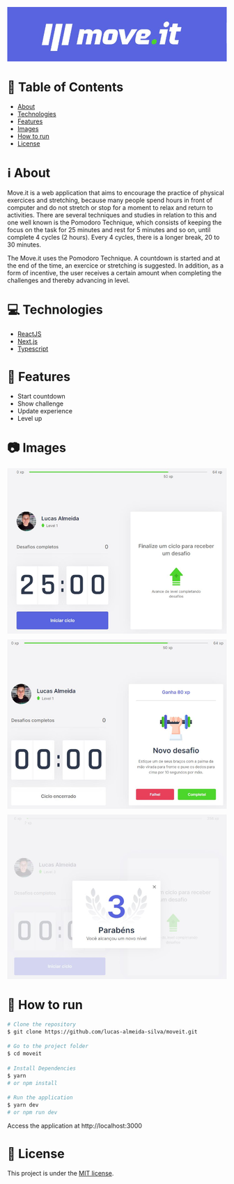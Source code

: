 <p align="center">
   <img src=".github/moveit-logo.jpg" alt="Moveit" />
</p>

# :page_with_curl: Table of Contents

* [About](#information_source-about)
* [Technologies](#computer-technologies)
* [Features](#rocket-features)
* [Images](#camera-images)
* [How to run](#seedling-how-to-run)
* [License](#pencil-license)

# :information_source: About

Move.it is a web application that aims to encourage the practice of physical exercices and stretching, because many people spend hours in
front of computer and do not stretch or stop for a moment to relax and return to activities. There are several techniques and studies in 
relation to this and one well known is the Pomodoro Technique, which consists of keeping the focus on the task for 25 minutes and rest for 
5 minutes and so on, until complete 4 cycles (2 hours). Every 4 cycles, there is a longer break, 20 to 30 minutes.

The Move.it uses the Pomodoro Technique. A countdown is started and at the end of the time, an exercice or stretching is suggested. In addition, 
as a form of incentive, the user receives a certain amount when completing the challenges and thereby advancing in level.

# :computer: Technologies

- [ReactJS](https://pt-br.reactjs.org/)
- [Next.js](https://nextjs.org/)
- [Typescript](https://www.typescriptlang.org/)

# :rocket: Features

- Start countdown
- Show challenge
- Update experience
- Level up

# :camera: Images

<p float="left" align="center">
  <img src=".github/moveit-home.jpg" alt="Home" />
  <img src=".github/moveit-challenge.jpg" alt="Challenge" style="margin-top: 10px" />
  <img src=".github/moveit-levelup.jpg" alt="Level up" style="margin-top: 10px" />
</p>

# :seedling: How to run

```bash
# Clone the repository
$ git clone https://github.com/lucas-almeida-silva/moveit.git

# Go to the project folder
$ cd moveit

# Install Dependencies
$ yarn
# or npm install

# Run the application
$ yarn dev
# or npm run dev
```
Access the application at http://localhost:3000

# :pencil: License

This project is under the [MIT license](LICENSE).
